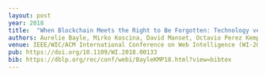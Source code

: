 ```yaml
---
layout: post
year: 2018
title:  "When Blockchain Meets the Right to Be Forgotten: Technology versus Law in the Healthcare Industry"
authors: Aurelie Bayle, Mirko Koscina, David Manset, Octavio Perez Kempner
venue: IEEE/WIC/ACM International Conference on Web Intelligence (WI-2018)
pub: https://doi.org/10.1109/WI.2018.00133
bib: https://dblp.org/rec/conf/webi/BayleKMP18.html?view=bibtex
---
```


